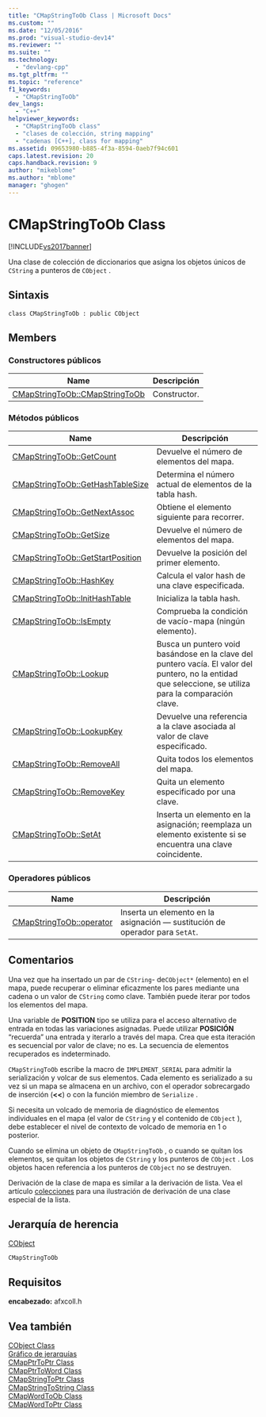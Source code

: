 ```yaml
---
title: "CMapStringToOb Class | Microsoft Docs"
ms.custom: ""
ms.date: "12/05/2016"
ms.prod: "visual-studio-dev14"
ms.reviewer: ""
ms.suite: ""
ms.technology: 
  - "devlang-cpp"
ms.tgt_pltfrm: ""
ms.topic: "reference"
f1_keywords: 
  - "CMapStringToOb"
dev_langs: 
  - "C++"
helpviewer_keywords: 
  - "CMapStringToOb class"
  - "clases de colección, string mapping"
  - "cadenas [C++], class for mapping"
ms.assetid: 09653980-b885-4f3a-8594-0aeb7f94c601
caps.latest.revision: 20
caps.handback.revision: 9
author: "mikeblome"
ms.author: "mblome"
manager: "ghogen"
---
```

# CMapStringToOb Class
[!INCLUDE[vs2017banner](../../assembler/inline/includes/vs2017banner.md)]

Una clase de colección de diccionarios que asigna los objetos únicos de `CString` a punteros de `CObject` .  
  
## Sintaxis  
  
```  
class CMapStringToOb : public CObject  
```  
  
## Members  
  
### Constructores públicos  
  
|Name|Descripción|  
|----------|-----------------|  
|[CMapStringToOb::CMapStringToOb](../Topic/CMapStringToOb::CMapStringToOb.md)|Constructor.|  
  
### Métodos públicos  
  
|Name|Descripción|  
|----------|-----------------|  
|[CMapStringToOb::GetCount](../Topic/CMapStringToOb::GetCount.md)|Devuelve el número de elementos del mapa.|  
|[CMapStringToOb::GetHashTableSize](../Topic/CMapStringToOb::GetHashTableSize.md)|Determina el número actual de elementos de la tabla hash.|  
|[CMapStringToOb::GetNextAssoc](../Topic/CMapStringToOb::GetNextAssoc.md)|Obtiene el elemento siguiente para recorrer.|  
|[CMapStringToOb::GetSize](../Topic/CMapStringToOb::GetSize.md)|Devuelve el número de elementos del mapa.|  
|[CMapStringToOb::GetStartPosition](../Topic/CMapStringToOb::GetStartPosition.md)|Devuelve la posición del primer elemento.|  
|[CMapStringToOb::HashKey](../Topic/CMapStringToOb::HashKey.md)|Calcula el valor hash de una clave especificada.|  
|[CMapStringToOb::InitHashTable](../Topic/CMapStringToOb::InitHashTable.md)|Inicializa la tabla hash.|  
|[CMapStringToOb::IsEmpty](../Topic/CMapStringToOb::IsEmpty.md)|Comprueba la condición de vacío\-mapa \(ningún elemento\).|  
|[CMapStringToOb::Lookup](../Topic/CMapStringToOb::Lookup.md)|Busca un puntero void basándose en la clave del puntero vacía.  El valor del puntero, no la entidad que seleccione, se utiliza para la comparación clave.|  
|[CMapStringToOb::LookupKey](../Topic/CMapStringToOb::LookupKey.md)|Devuelve una referencia a la clave asociada al valor de clave especificado.|  
|[CMapStringToOb::RemoveAll](../Topic/CMapStringToOb::RemoveAll.md)|Quita todos los elementos del mapa.|  
|[CMapStringToOb::RemoveKey](../Topic/CMapStringToOb::RemoveKey.md)|Quita un elemento especificado por una clave.|  
|[CMapStringToOb::SetAt](../Topic/CMapStringToOb::SetAt.md)|Inserta un elemento en la asignación; reemplaza un elemento existente si se encuentra una clave coincidente.|  
  
### Operadores públicos  
  
|Name|Descripción|  
|----------|-----------------|  
|[CMapStringToOb::operator](../Topic/CMapStringToOb::operator.md)|Inserta un elemento en la asignación — sustitución de operador para `SetAt`.|  
  
## Comentarios  
 Una vez que ha insertado un par de `CString`\- de`CObject*` \(elemento\) en el mapa, puede recuperar o eliminar eficazmente los pares mediante una cadena o un valor de `CString` como clave.  También puede iterar por todos los elementos del mapa.  
  
 Una variable de **POSITION** tipo se utiliza para el acceso alternativo de entrada en todas las variaciones asignadas.  Puede utilizar **POSICIÓN** “recuerda” una entrada y iterarlo a través del mapa.  Crea que esta iteración es secuencial por valor de clave; no es.  La secuencia de elementos recuperados es indeterminado.  
  
 `CMapStringToOb` escribe la macro de `IMPLEMENT_SERIAL` para admitir la serialización y volcar de sus elementos.  Cada elemento es serializado a su vez si un mapa se almacena en un archivo, con el operador sobrecargado de inserción \(**\<\<**\) o con la función miembro de `Serialize` .  
  
 Si necesita un volcado de memoria de diagnóstico de elementos individuales en el mapa \(el valor de `CString` y el contenido de `CObject` \), debe establecer el nivel de contexto de volcado de memoria en 1 o posterior.  
  
 Cuando se elimina un objeto de `CMapStringToOb` , o cuando se quitan los elementos, se quitan los objetos de `CString` y los punteros de `CObject` .  Los objetos hacen referencia a los punteros de `CObject` no se destruyen.  
  
 Derivación de la clase de mapa es similar a la derivación de lista.  Vea el artículo [colecciones](../../mfc/collections.md) para una ilustración de derivación de una clase especial de la lista.  
  
## Jerarquía de herencia  
 [CObject](../../mfc/reference/cobject-class.md)  
  
 `CMapStringToOb`  
  
## Requisitos  
 **encabezado:** afxcoll.h  
  
## Vea también  
 [CObject Class](../../mfc/reference/cobject-class.md)   
 [Gráfico de jerarquías](../../mfc/hierarchy-chart.md)   
 [CMapPtrToPtr Class](../../mfc/reference/cmapptrtoptr-class.md)   
 [CMapPtrToWord Class](../../mfc/reference/cmapptrtoword-class.md)   
 [CMapStringToPtr Class](../../mfc/reference/cmapstringtoptr-class.md)   
 [CMapStringToString Class](../../mfc/reference/cmapstringtostring-class.md)   
 [CMapWordToOb Class](../../mfc/reference/cmapwordtoob-class.md)   
 [CMapWordToPtr Class](../../mfc/reference/cmapwordtoptr-class.md)